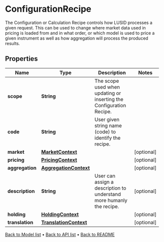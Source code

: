 

# ConfigurationRecipe

The Configuration or Calculation Recipe controls how LUSID processes a given request.  This can be used to change where market data used in pricing is loaded from and in what order, or which model is used to  price a given instrument as well as how aggregation will process the produced results.

## Properties

| Name | Type | Description | Notes |
|------------ | ------------- | ------------- | -------------|
|**scope** | **String** | The scope used when updating or inserting the Configuration Recipe. |  |
|**code** | **String** | User given string name (code) to identify the recipe. |  |
|**market** | [**MarketContext**](MarketContext.md) |  |  [optional] |
|**pricing** | [**PricingContext**](PricingContext.md) |  |  [optional] |
|**aggregation** | [**AggregationContext**](AggregationContext.md) |  |  [optional] |
|**description** | **String** | User can assign a description to understand more humanly the recipe. |  [optional] |
|**holding** | [**HoldingContext**](HoldingContext.md) |  |  [optional] |
|**translation** | [**TranslationContext**](TranslationContext.md) |  |  [optional] |



[Back to Model list](../README.md#documentation-for-models) &#8226; [Back to API list](../README.md#documentation-for-api-endpoints) &#8226; [Back to README](../README.md)


